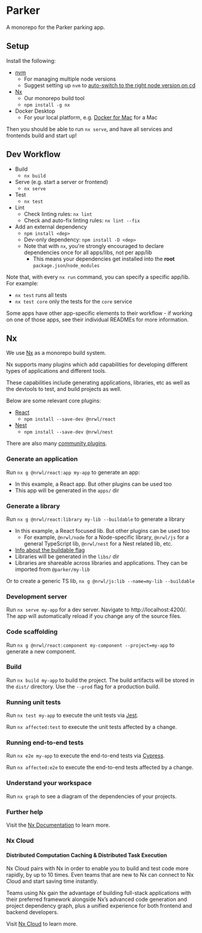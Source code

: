 # Parker

A monorepo for the Parker parking app.

## Setup

Install the following:
* [nvm](https://github.com/nvm-sh/nvm)
  * For managing multiple node versions
  * Suggest setting up `nvm` to [auto-switch to the right node version on cd](https://github.com/nvm-sh/nvm#deeper-shell-integration)
* [Nx](https://nx.dev)
  * Our monorepo build tool
  * `npm install -g nx`
* Docker Desktop
  * For your local platform, e.g. [Docker for Mac](https://docs.docker.com/desktop/install/mac-install/) for a Mac

Then you should be able to run `nx serve`, and have all services and frontends build and start up!

## Dev Workflow

* Build
  * `nx build`
* Serve (e.g. start a server or frontend)
  * `nx serve`
* Test
  * `nx test`
* Lint
  * Check linting rules: `nx lint`
  * Check and auto-fix linting rules: `nx lint --fix`
* Add an external dependency
  * `npm install <dep>`
  * Dev-only dependency: `npm install -D <dep>`
  * Note that with `nx`, you're strongly encouraged to declare dependencies once for all apps/libs, not per app/lib
    * This means your dependencies get installed into the **root** `package.json`/`node_modules`

Note that, with every `nx run` command, you can specify a specific app/lib. For example:
* `nx test` runs all tests
* `nx test core` only the tests for the `core` service

Some apps have other app-specific elements to their workflow - if working on one of those apps, see their individual READMEs for more information.

## Nx

We use [Nx](https://nx.dev) as a monorepo build system.

Nx supports many plugins which add capabilities for developing different types of applications and different tools.

These capabilities include generating applications, libraries, etc as well as the devtools to test, and build projects as well.

Below are some relevant core plugins:

- [React](https://reactjs.org)
  - `npm install --save-dev @nrwl/react`
- [Nest](https://nestjs.com)
  - `npm install --save-dev @nrwl/nest`

There are also many [community plugins](https://nx.dev/community).

### Generate an application

Run `nx g @nrwl/react:app my-app` to generate an app:
- In this example, a React app. But other plugins can be used too
- This app will be generated in the `apps/` dir

### Generate a library

Run `nx g @nrwl/react:library my-lib --buildable` to generate a library
- In this example, a React focused lib. But other plugins can be used too
  - For example, `@nrwl/node` for a Node-specific library, `@nrwl/js` for a general TypeScript lib, `@nrwl/nest` for a Nest related lib, etc.
- [Info about the buildable flag](https://nx.dev/more-concepts/buildable-and-publishable-libraries)
- Libraries will be generated in the `libs/` dir
- Libraries are shareable across libraries and applications. They can be imported from `@parker/my-lib`

Or to create a generic TS lib, `nx g @nrwl/js:lib --name=my-lib --buildable`

### Development server

Run `nx serve my-app` for a dev server. Navigate to http://localhost:4200/. The app will automatically reload if you change any of the source files.

### Code scaffolding

Run `nx g @nrwl/react:component my-component --project=my-app` to generate a new component.

### Build

Run `nx build my-app` to build the project. The build artifacts will be stored in the `dist/` directory. Use the `--prod` flag for a production build.

### Running unit tests

Run `nx test my-app` to execute the unit tests via [Jest](https://jestjs.io).

Run `nx affected:test` to execute the unit tests affected by a change.

### Running end-to-end tests

Run `nx e2e my-app` to execute the end-to-end tests via [Cypress](https://www.cypress.io).

Run `nx affected:e2e` to execute the end-to-end tests affected by a change.

### Understand your workspace

Run `nx graph` to see a diagram of the dependencies of your projects.

### Further help

Visit the [Nx Documentation](https://nx.dev) to learn more.

### Nx Cloud

#### Distributed Computation Caching & Distributed Task Execution

Nx Cloud pairs with Nx in order to enable you to build and test code more rapidly, by up to 10 times. Even teams that are new to Nx can connect to Nx Cloud and start saving time instantly.

Teams using Nx gain the advantage of building full-stack applications with their preferred framework alongside Nx’s advanced code generation and project dependency graph, plus a unified experience for both frontend and backend developers.

Visit [Nx Cloud](https://nx.app/) to learn more.
